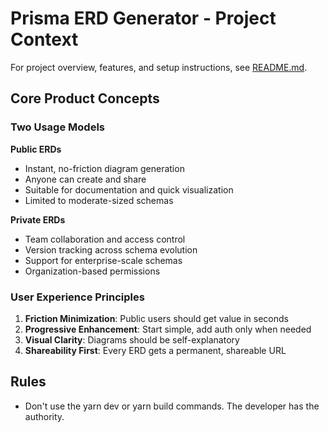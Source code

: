 # Prisma ERD Generator - Project Context

For project overview, features, and setup instructions, see [README.md](./README.md).

## Core Product Concepts

### Two Usage Models

**Public ERDs**

- Instant, no-friction diagram generation
- Anyone can create and share
- Suitable for documentation and quick visualization
- Limited to moderate-sized schemas

**Private ERDs**

- Team collaboration and access control
- Version tracking across schema evolution
- Support for enterprise-scale schemas
- Organization-based permissions

### User Experience Principles

1. **Friction Minimization**: Public users should get value in seconds
2. **Progressive Enhancement**: Start simple, add auth only when needed
3. **Visual Clarity**: Diagrams should be self-explanatory
4. **Shareability First**: Every ERD gets a permanent, shareable URL

## Rules

- Don't use the yarn dev or yarn build commands. The developer has the authority.
